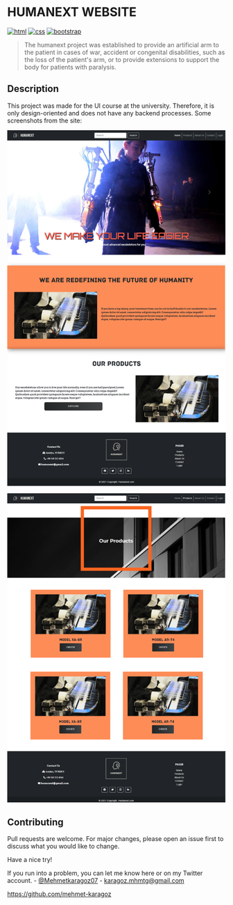 # HUMANEXT WEBSITE

[![html](https://img.shields.io/badge/HTML-v5-informational)](https://tr.wikipedia.org/wiki/HTML)
[![css](https://img.shields.io/badge/CSS-v3-blueviolet)](https://tr.wikipedia.org/wiki/CSS)
[![bootstrap](https://img.shields.io/badge/Bootstrap-v5.1.3-success)](https://getbootstrap.com)

> The humanext project was established to provide an artificial arm to the patient in cases of war, accident or congenital disabilities, such as the loss of the patient's arm, or to provide extensions to support the body for patients with paralysis.

## Description

This project was made for the UI course at the university. Therefore, it is only design-oriented and does not have any backend processes. Some screenshots from the site:

![Homepage](Homepage.png)

![products](Products.png)

## Contributing

Pull requests are welcome. For major changes, please open an issue first to discuss what you would like to change.

Have a nice try!

If you run into a problem, you can let me know here or on my Twitter account. - [@Mehmetkaragoz07](https://twitter.com/Mehmetkaragoz07) - karagoz.mhmtg@gmail.com

https://github.com/mehmet-karagoz
